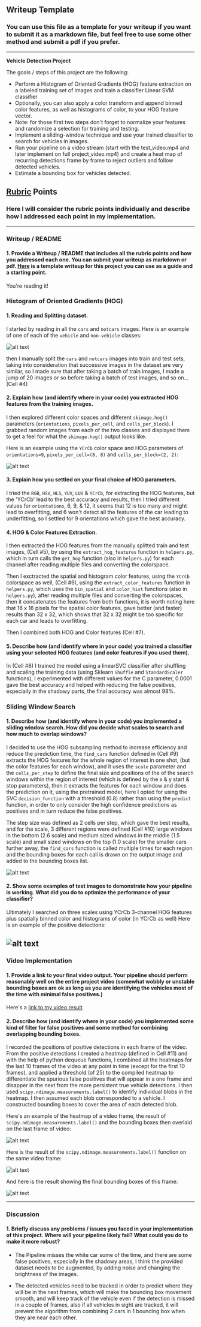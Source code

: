 ## Writeup Template
### You can use this file as a template for your writeup if you want to submit it as a markdown file, but feel free to use some other method and submit a pdf if you prefer.

---

**Vehicle Detection Project**

The goals / steps of this project are the following:

* Perform a Histogram of Oriented Gradients (HOG) feature extraction on a labeled training set of images and train a classifier Linear SVM classifier
* Optionally, you can also apply a color transform and append binned color features, as well as histograms of color, to your HOG feature vector. 
* Note: for those first two steps don't forget to normalize your features and randomize a selection for training and testing.
* Implement a sliding-window technique and use your trained classifier to search for vehicles in images.
* Run your pipeline on a video stream (start with the test_video.mp4 and later implement on full project_video.mp4) and create a heat map of recurring detections frame by frame to reject outliers and follow detected vehicles.
* Estimate a bounding box for vehicles detected.

[//]: # (Image References)
[image1]: ./writeup/car_notcar.jpg
[image2]: ./writeup/HOG.jpg
[image3]: ./writeup/search_windows.jpg
[image4]: ./writeup/search_windows2.jpg
[image5]: ./writeup/heatmap.jpg
[image6]: ./writeup/labels.jpg
[image7]: ./writeup/bounding_boxes.jpg
[video1]: ./project_video_output.mp4

## [Rubric](https://review.udacity.com/#!/rubrics/513/view) Points
### Here I will consider the rubric points individually and describe how I addressed each point in my implementation.  

---
### Writeup / README

#### 1. Provide a Writeup / README that includes all the rubric points and how you addressed each one.  You can submit your writeup as markdown or pdf.  [Here](https://github.com/udacity/CarND-Vehicle-Detection/blob/master/writeup_template.md) is a template writeup for this project you can use as a guide and a starting point.  

You're reading it!

### Histogram of Oriented Gradients (HOG)

#### 1. Reading and Splitting dataset.

I started by reading in all the `cars` and `notcars` images.  Here is an example of one of each of the `vehicle` and `non-vehicle` classes:

![alt text][image1]

then I manually split the `cars` and `notcars` images into train and test sets, taking into consideration that successive images in the dataset are very similar, so I made sure that after taking a batch of train images, I made a jump of 20 images or so before taking a batch of test images, and so on...(Cell #4)

#### 2. Explain how (and identify where in your code) you extracted HOG features from the training images.

I then explored different color spaces and different `skimage.hog()` parameters (`orientations`, `pixels_per_cell`, and `cells_per_block`).  I grabbed random images from each of the two classes and displayed them to get a feel for what the `skimage.hog()` output looks like.

Here is an example using the `YCrCb` color space and HOG parameters of `orientations=9`, `pixels_per_cell=(8, 8)` and `cells_per_block=(2, 2)`:


![alt text][image2]

#### 3. Explain how you settled on your final choice of HOG parameters.

I tried the `RGB`, `HSV`, `HLS`, `YUV`, `LUV` & `YCrCb`, for extracting the HOG features, but the 'YCrCb' lead to the best accuracy and results, then I tried different values for `orientations`, 6, 9, & 12, it seems that 12 is too many and might lead to overfitting, and 6 won't detect all the features of the car leading to underfitting, so I settled for 9 orientations which gave the best accuracy.

#### 4. HOG & Color Features Extraction.

I then extracted the HOG features from the manually splitted train and test images, (Cell #5), by using the `extract_hog_features` function in `helpers.py`, which in turn calls the `get_hog` function (also in `helpers.py`) for each channel after reading multiple files and converting the colorspace.

Then I exctracted the spatial and histogram color features, using the `YCrCb` colorspace as well, (Cell #6), using the `extract_color_features` function in `helpers.py`, which uses the `bin_spatial` and `color_hist` functions (also in `helpers.py`), after reading multiple files and converting the colorspaces, then it concatenates the features from both functions, it is worth noting here that 16 x 16 pixels for the spatial color features, gave better (and faster) results than 32 x 32, which shows that 32 x 32 might be too specific for each car and leads to overfitting.

Then I combined both HOG and Color features (Cell #7).

#### 5. Describe how (and identify where in your code) you trained a classifier using your selected HOG features (and color features if you used them).

In (Cell #8) I trained the model using a linearSVC classifier after shuffling and scaling the training data (using Sklearn `Shuffle` and `StandardScaler` functions), I experimented with different values for the C parameter, 0.0001 gave the best accuracy and helped with reducing the false positives, especially in the shadowy parts, the final accuracy was almost 98%.

### Sliding Window Search

#### 1. Describe how (and identify where in your code) you implemented a sliding window search.  How did you decide what scales to search and how much to overlap windows?

I decided to use the HOG subsampling method to increase efficiency and reduce the prediction time, the `find_cars` function defined in (Cell #9) extracts the HOG features for the whole region of interest in one shot, (but the color features for each window), and it uses the `scale` parameter and the `cells_per_step` to define the final size and positions of the of the search windows within the region of interest (which is defined by the x & y start & stop parameters), then it extracts the features for each window and does the prediction on it, using the pretrained model, here I opted for using the SVC `decision_function` with a threshold (0.8) rather than using the `predict` function, in order to only consider the high confidence predictions as positives and in turn reduce the false positives.

The step size was defined as 2 cells per step, which gave the best results, and for the scale, 3 different regions were defined (Cell #10) large windows in the bottom (2.6 scale) and medium sized windows in the middle (1.5 scale) and small sized windows on the top (1.0 scale) for the smaller cars further away, the `find_cars` function is called multiple times for each region and the bounding boxes for each call is drawn on the output image and added to the bounding boxes list.

![alt text][image3]

#### 2. Show some examples of test images to demonstrate how your pipeline is working.  What did you do to optimize the performance of your classifier?

Ultimately I searched on three scales using YCrCb 3-channel HOG features plus spatially binned color and histograms of color (in YCrCb as well) Here is an example of the positive detections:

![alt text][image4]
---

### Video Implementation

#### 1. Provide a link to your final video output.  Your pipeline should perform reasonably well on the entire project video (somewhat wobbly or unstable bounding boxes are ok as long as you are identifying the vehicles most of the time with minimal false positives.)
Here's a [link to my video result](./project_video_output.mp4)


#### 2. Describe how (and identify where in your code) you implemented some kind of filter for false positives and some method for combining overlapping bounding boxes.

I recorded the positions of positive detections in each frame of the video.  From the positive detections I created a heatmap (defined in Cell #11) and with the help of python dequeue functions, I combined all the heatmaps for the last 10 frames of the video at any point in time (except for the first  10 frames), and applied a threshold (of 25) to the compiled heatmap to differentiate the spurious false positives that will appear in a one frame and disapper in the next from the more persistent true vehicle detections. I then used `scipy.ndimage.measurements.label()` to identify individual blobs in the heatmap.  I then assumed each blob corresponded to a vehicle.  I constructed bounding boxes to cover the area of each detected blob.  

Here's an example of the heatmap of a video frame, the result of `scipy.ndimage.measurements.label()` and the bounding boxes then overlaid on the last frame of video:

![alt text][image5]

Here is the result of the `scipy.ndimage.measurements.label()` function on the same video frame:

![alt text][image6]

And here is the result showing the final bounding boxes of this frame:

![alt text][image7]



---

### Discussion

#### 1. Briefly discuss any problems / issues you faced in your implementation of this project.  Where will your pipeline likely fail?  What could you do to make it more robust?

* The Pipeline misses the white car some of the time, and there are some false positives, especially in the shadowy areas, I think the provided dataset needs to be augmented, by adding noise and changing the brightness of the images.

* The detected vehicles need to be tracked in order to predict where they will be in the next frames, which will make the bounding box movement smooth, and will keep track of the vehicle even if the detection is missed in a couple of frames, also if all vehicles in sight are tracked, it will prevent the algorithm from combining 2 cars in 1 bounding box when they are near each other.
